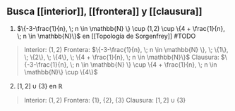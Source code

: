 
## Busca [[interior]], [[frontera]] y [[clausura]]

1. $\{-3-\frac{1}{n}, \; n \in \mathbb{N} \} \cup (1,2) \cup \{4 + \frac{1}{n}, \; n \in \mathbb{N}\}$ en [[Topología de Sorgenfrey]]
#TODO 
>Interior: $(1,2)$
>Frontera: $\{-3-\frac{1}{n}, \; n \in \mathbb{N} \}, \; \{1\}, \; \{2\}, \; \{4\}, \; \{4 + \frac{1}{n}, \; n \in \mathbb{N}\}$
>Clausura: $\{-3-\frac{1}{n}, \; n \in \mathbb{N} \} \cup \{4 + \frac{1}{n}, \; n \in \mathbb{N}\} \cup \{4\}$

2. $[1,2] \cup \{3\} \text{ en } \mathbb{R}$

>Interior: $(1,2)$
>Frontera: $\{1\}, \; \{2\}, \; \{3\}$
>Clausura: $[1,2]\cup \{3\}$